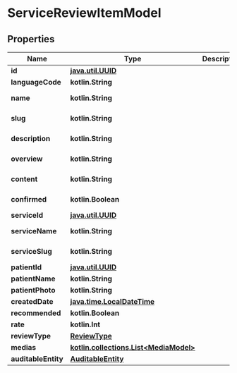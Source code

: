 
# ServiceReviewItemModel

## Properties
Name | Type | Description | Notes
------------ | ------------- | ------------- | -------------
**id** | [**java.util.UUID**](java.util.UUID.md) |  |  [optional]
**languageCode** | **kotlin.String** |  |  [optional]
**name** | **kotlin.String** |  |  [optional] [readonly]
**slug** | **kotlin.String** |  |  [optional] [readonly]
**description** | **kotlin.String** |  |  [optional] [readonly]
**overview** | **kotlin.String** |  |  [optional] [readonly]
**content** | **kotlin.String** |  |  [optional] [readonly]
**confirmed** | **kotlin.Boolean** |  |  [optional] [readonly]
**serviceId** | [**java.util.UUID**](java.util.UUID.md) |  |  [optional]
**serviceName** | **kotlin.String** |  |  [optional] [readonly]
**serviceSlug** | **kotlin.String** |  |  [optional] [readonly]
**patientId** | [**java.util.UUID**](java.util.UUID.md) |  |  [optional]
**patientName** | **kotlin.String** |  |  [optional]
**patientPhoto** | **kotlin.String** |  |  [optional]
**createdDate** | [**java.time.LocalDateTime**](java.time.OffsetDateTime.md) |  |  [optional]
**recommended** | **kotlin.Boolean** |  |  [optional]
**rate** | **kotlin.Int** |  |  [optional]
**reviewType** | [**ReviewType**](ReviewType.md) |  |  [optional]
**medias** | [**kotlin.collections.List&lt;MediaModel&gt;**](MediaModel.md) |  |  [optional]
**auditableEntity** | [**AuditableEntity**](AuditableEntity.md) |  |  [optional]



